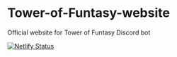 # Tower-of-Funtasy-website
Official website for Tower of Funtasy Discord bot

[![Netlify Status](https://api.netlify.com/api/v1/badges/84553b2f-1157-4d94-83ed-2342dc2aec5d/deploy-status)](https://app.netlify.com/sites/tower-of-funtasy/deploys)
